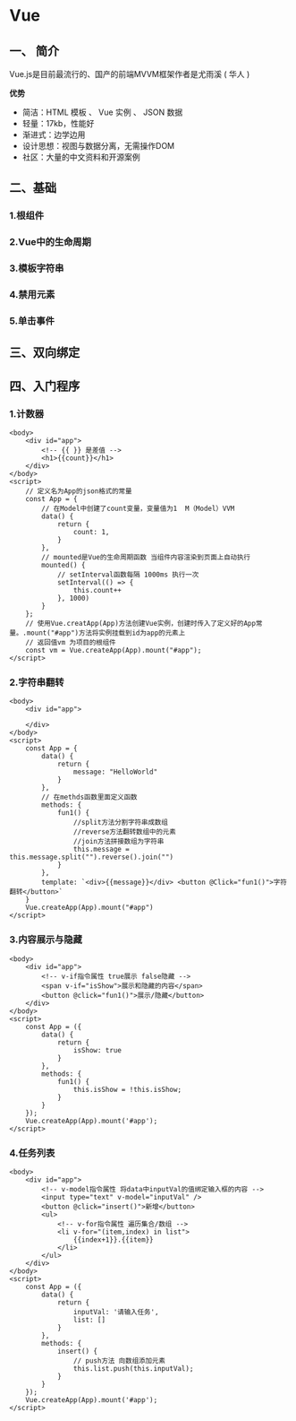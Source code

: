# Vue

## 一、 简介

Vue.js是目前最流行的、国产的前端MVVM框架作者是尤雨溪 ( 华人 )

**优势**

* 简洁：HTML 模板 、 Vue 实例 、 JSON 数据
* 轻量：17kb，性能好
* 渐进式：边学边用
* 设计思想：视图与数据分离，无需操作DOM
* 社区：大量的中文资料和开源案例

## 二、基础

### 1.根组件

### 2.Vue中的生命周期

### 3.模板字符串

### 4.禁用元素

### 5.单击事件

## 三、双向绑定

## 四、入门程序

### 1.计数器

```Vue
<body>
	<div id="app">
		<!-- {{ }} 是差值 -->
		<h1>{{count}}</h1>
	</div>
</body>
<script>
	// 定义名为App的json格式的常量
	const App = {
		// 在Model中创建了count变量，变量值为1	M（Model）VVM
		data() {
			return {
				count: 1,
			}
		},
		// mounted是Vue的生命周期函数 当组件内容渲染到页面上自动执行
		mounted() {
			// setInterval函数每隔 1000ms 执行一次
			setInterval(() => {
				this.count++
			}, 1000)
		}
	};
	// 使用Vue.creatApp(App)方法创建Vue实例，创建时传入了定义好的App常量。.mount("#app")方法将实例挂载到id为app的元素上
	// 返回值vm 为项目的根组件
	const vm = Vue.createApp(App).mount("#app");
</script>
```

### 2.字符串翻转

```Vue
<body>
	<div id="app">

	</div>
</body>
<script>
	const App = {
		data() {
			return {
				message: "HelloWorld"
			}
		},
		// 在methds函数里面定义函数
		methods: {
			fun1() {
				//split方法分割字符串成数组
				//reverse方法翻转数组中的元素
				//join方法拼接数组为字符串
				this.message = this.message.split("").reverse().join("")
			}
		},
		template: `<div>{{message}}</div> <button @Click="fun1()">字符翻转</button>`
	}
	Vue.createApp(App).mount("#app")
</script>
```

### 3.内容展示与隐藏

```Vue
<body>
	<div id="app">
		<!-- v-if指令属性 true展示 false隐藏 -->
		<span v-if="isShow">展示和隐藏的内容</span>
		<button @click="fun1()">展示/隐藏</button>
	</div>
</body>
<script>
	const App = ({
		data() {
			return {
				isShow: true
			}
		},
		methods: {
			fun1() {
				this.isShow = !this.isShow;
			}
		}
	});
	Vue.createApp(App).mount('#app');
</script>
```

### 4.任务列表

```Vue
<body>
	<div id="app">
		<!-- v-model指令属性 将data中inputVal的值绑定输入框的内容 -->
		<input type="text" v-model="inputVal" />
		<button @click="insert()">新增</button>
		<ul>
			<!-- v-for指令属性 遍历集合/数组 -->
			<li v-for="(item,index) in list">
				{{index+1}}.{{item}}
			</li>
		</ul>
	</div>
</body>
<script>
	const App = ({
		data() {
			return {
				inputVal: '请输入任务',
				list: []
			}
		},
		methods: {
			insert() {
				// push方法 向数组添加元素
				this.list.push(this.inputVal);
			}
		}
	});
	Vue.createApp(App).mount('#app');
</script>
```


